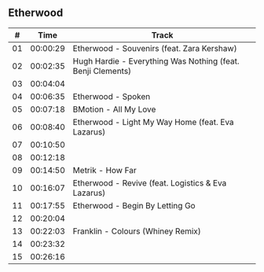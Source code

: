 ## Etherwood

| \#  | Time     | Track                                                       |
| --- | -------- | ----------------------------------------------------------- |
| 01  | 00:00:29 | Etherwood - Souvenirs (feat. Zara Kershaw)                  |
| 02  | 00:02:35 | Hugh Hardie - Everything Was Nothing (feat. Benji Clements) |
| 03  | 00:04:04 |                                                             |
| 04  | 00:06:35 | Etherwood - Spoken                                          |
| 05  | 00:07:18 | BMotion - All My Love                                       |
| 06  | 00:08:40 | Etherwood - Light My Way Home (feat. Eva Lazarus)           |
| 07  | 00:10:50 |                                                             |
| 08  | 00:12:18 |                                                             |
| 09  | 00:14:50 | Metrik - How Far                                            |
| 10  | 00:16:07 | Etherwood - Revive (feat. Logistics & Eva Lazarus)          |
| 11  | 00:17:55 | Etherwood - Begin By Letting Go                             |
| 12  | 00:20:04 |                                                             |
| 13  | 00:22:03 | Franklin - Colours (Whiney Remix)                           |
| 14  | 00:23:32 |                                                             |
| 15  | 00:26:16 |                                                             |
